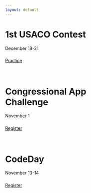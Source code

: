 ```yaml
---
layout: default
---
```


<div class='container'>
    <div class="row">
        <div class="col-sm">
            <div class="card text-center" style="width: 18rem;">
                <div class='card-body'>
                    <h1 class="card-title">1st USACO Contest</h1>
                    <p class='card-text'>December 18-21</p>
                    <h3 class='card-text' id='usaco_count'></h3>
                    <a href="https://usaco.guide/dashboard/" class="btn btn-primary" id='usaco_btn'>Practice</a>
                </div>
            </div>
        </div>
        <br><br>
        <div class="col-sm">
            <div class="card text-center" style="width: 18rem;">
                <div class='card-body'>
                    <h1 class="card-title">Congressional App Challenge</h1>
                    <p class='card-text'>November 1</p>
                    <h3 class='card-text' id='cap_count'></h3>
                    <a href="https://www.congressionalappchallenge.us/" class="btn btn-primary" id='cap_btn'>Register</a>
                </div>
            </div>
        </div>
        <br><br>
        <div class="col-sm">
            <div class="card text-center" style="width: 18rem;">
                <div class='card-body'>
                    <h1 class="card-title">CodeDay</h1>
                    <p class='card-text'>November 13-14</p>
                    <h3 class='card-text' id='code_count'></h3>
                    <a href="https://www.codeday.org/" class="btn btn-primary" id='code_btn'>Register</a>
                </div>
            </div>
        </div>
    </div>
</div>

<script>
    var now = new Date().getTime();

    var usaco_cnt = document.getElementById("usaco_count");
    var cap_cnt = document.getElementById("cap_count");
    var code_cnt = document.getElementById("code_count");

    var usaco_date = new Date("Dec 18, 2021 00:00:00").getTime();
    var to_usaco = usaco_date - now;

    var cap_date = new Date("Nov 1, 2021 00:00:00").getTime();
    var to_cap = cap_date - now;

    var code_date = new Date("Nov 13, 2021 00:00:00").getTime();
    var to_code = code_date - now;

    var timer = setInterval(function() {
        now = new Date().getTime();

        to_usaco = usaco_date - now;
        to_cap = cap_date - now;
        to_code = code_date - now;

        usaco_cnt.innerHTML = `${Math.floor(to_usaco / (1000*60*60*24))}d ${Math.floor((to_usaco % (1000*60*60*24)) / (1000*60*60))}h ${Math.floor((to_usaco % (1000*60*60)) / (1000*60))}m ${Math.floor((to_usaco % (1000* 60)) / 1000)}s`;
        cap_cnt.innerHTML = `${Math.floor(to_cap / (1000*60*60*24))}d ${Math.floor((to_cap % (1000*60*60*24)) / (1000*60*60))}h ${Math.floor((to_cap % (1000*60*60)) / (1000*60))}m ${Math.floor((to_cap % (1000* 60)) / 1000)}s`;
        code_cnt.innerHTML = `${Math.floor(to_code / (1000*60*60*24))}d ${Math.floor((to_code % (1000*60*60*24)) / (1000*60*60))}h ${Math.floor((to_code % (1000*60*60)) / (1000*60))}m ${Math.floor((to_code % (1000* 60)) / 1000)}s`;

        if (to_usaco < 0) {
            usaco_cnt.innerHTML = "In Progress"

            var usaco_but = document.getElementById("usaco_btn");
            usaco_but.innerHTML = "Gogogogo!";
            usaco_but.href = "http://www.usaco.org/index.php?page=contests";
        }
        if (to_cap < 0) {
            cap_cnt.innerHTML = "Contest Over";
            document.getElementById("cap_btn").style.display = "none";
        }
        if (to_code < 0 && to_code > -172799000) {
            code_cnt.innerHTML = "Ongoing";
        } else if (to_code < -172799000) {
            code_cnt.innerHTML = "Ended";
            document.getElementById("code_btn").style.display = "none";
        }
    }, 1000);
</script>